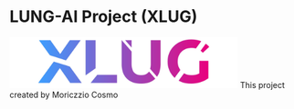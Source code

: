 # LUNG-AI Project (XLUG)
<img src="Logo Product SVG1-1.png" width="400" height="90">
This project created by Moriczzio Cosmo
